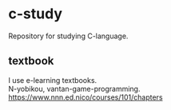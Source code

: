 # c-study
Repository for studying C-language.

## textbook
I use e-learning textbooks.<br>
N-yobikou, vantan-game-programming.<br>
https://www.nnn.ed.nico/courses/101/chapters
